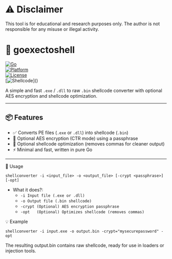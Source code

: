 # ⚠️ Disclaimer
This tool is for educational and research purposes only.
The author is not responsible for any misuse or illegal activity.

# 🐚 goexectoshell

[![Go](https://img.shields.io/badge/Go-1.22-blue.svg)](https://golang.org)  
[![Platform](https://img.shields.io/badge/Platform-Windows-lightgrey)]()  
[![License](https://img.shields.io/badge/License-MIT-green.svg)]()  
[![Shellcode](https://img.shields.io/badge/Output-Shellcode%20(.bin)-orange)]()

A simple and fast `.exe` / `.dll` to raw `.bin` shellcode converter with optional AES encryption and shellcode optimization.

---

## 📦 Features

- ✅ Converts PE files (`.exe` or `.dll`) into shellcode (`.bin`)
- 🔐 Optional AES encryption (CTR mode) using a passphrase
- 🧹 Optional shellcode optimization (removes commas for cleaner output)
- ⚡ Minimal and fast, written in pure Go

---

🚀 Usage
```
shellconverter -i <input_file> -o <output_file> [-crypt <passphrase>] [-opt]
```
- What it does?:
  - `-i	Input file (.exe or .dll)`
  - `-o	Output file (.bin shellcode)`
  - `-crypt	(Optional) AES encryption passphrase`
  - `-opt	(Optional) Optimizes shellcode (removes commas)`

💡 Example
```
shellconverter -i input.exe -o output.bin -crypt="mysecurepassword" -opt
```
The resulting output.bin contains raw shellcode, ready for use in loaders or injection tools.
